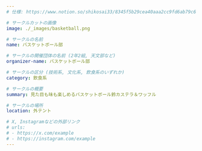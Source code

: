 ```yaml
---
# 仕様: https://www.notion.so/shikosai33/8345f5b29cea40aaa2cc9fd6ab79c6a6?pvs=4#5438a1577b604f39a67658a72f2283b8

# サークルカットの画像
image: ./_images/basketball.png

# サークルの名前
name: バスケットボール部

# サークルの開催団体の名前 (2年2組, 天文部など)
organizer-name: バスケットボール部

# サークルの区分 (技術系, 文化系, 飲食系のいずれか)
category: 飲食系

# サークルの概要
summary: 見た目も味も楽しめるバスケットボール鈴カステラ＆ワッフル

# サークルの場所
location: 外テント

# X, Instagramなどの外部リンク
# urls:
# - https://x.com/example
# - https://instagram.com/example
---
```

